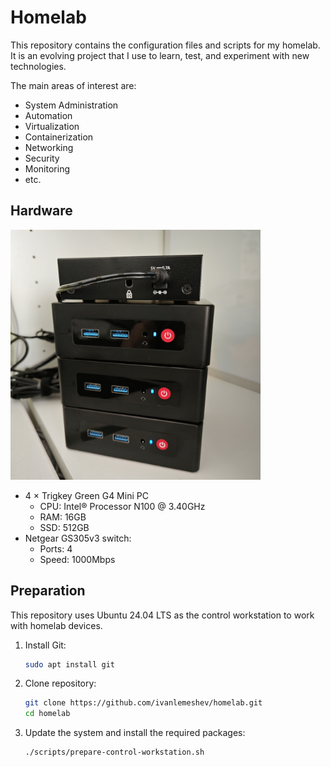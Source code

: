 # Homelab

This repository contains the configuration files and scripts for my homelab.
It is an evolving project that I use to learn, test, and experiment with new
technologies.

The main areas of interest are:
- System Administration
- Automation
- Virtualization
- Containerization
- Networking
- Security
- Monitoring
- etc.

## Hardware

<img src="./doc/images/homelab.jpg" width="400">

- 4 × Trigkey Green G4 Mini PC
    - CPU: Intel® Processor N100 @ 3.40GHz
    - RAM: 16GB
    - SSD: 512GB
- Netgear GS305v3 switch:
    - Ports: 4
    - Speed: 1000Mbps

## Preparation

This repository uses Ubuntu 24.04 LTS as the control workstation to work with
homelab devices.

1. Install Git:

    ```bash
    sudo apt install git
    ```

2. Clone repository:

    ```bash
    git clone https://github.com/ivanlemeshev/homelab.git
    cd homelab
    ```

3. Update the system and install the required packages:

    ```bash
    ./scripts/prepare-control-workstation.sh
    ```
